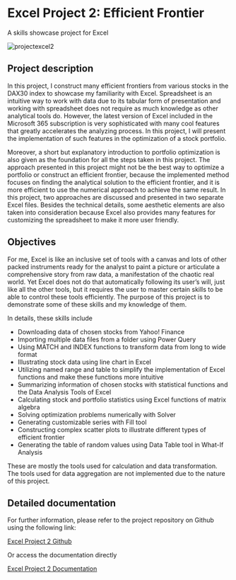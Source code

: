 # Excel Project 2: Efficient Frontier
A skills showcase project for Excel

![projectexcel2](https://user-images.githubusercontent.com/89245616/179675114-41f5d496-8c6d-4726-bf64-ef5790921e29.png)

## Project description

In this project, I construct many efficient frontiers from various stocks in the DAX30 index to showcase my familiarity with Excel. Spreadsheet is an intuitive way to work with data due to its tabular form of presentation and working with spreadsheet does not require as much knowledge as other analytical tools do. However, the latest version of Excel included in the Microsoft 365 subscription is very sophisticated with many cool features that greatly accelerates the analyzing process. In this project, I will present the implementation of such features in the optimization of a stock portfolio. 

Moreover, a short but explanatory introduction to portfolio optimization is also given as the foundation for all the steps taken in this project. The approach presented in this project might not be the best way to optimize a portfolio or construct an efficient frontier, because the implemented method focuses on finding the analytical solution to the efficient frontier, and it is more efficient to use the numerical approach to achieve the same result. In this project, two approaches are discussed and presented in two separate Excel files. Besides the technical details, some aesthetic elements are also taken into consideration because Excel also provides many features for customizing the spreadsheet to make it more user friendly. 

## Objectives

For me, Excel is like an inclusive set of tools with a canvas and lots of other packed instruments ready for the analyst to paint a picture or articulate a comprehensive story from raw data, a manifestation of the chaotic real world. Yet Excel does not do that automatically following its user’s will, just like all the other tools, but it requires the user to master certain skills to be able to control these tools efficiently. The purpose of this project is to demonstrate some of these skills and my knowledge of them.   

In details, these skills include 

* Downloading data of chosen stocks from Yahoo! Finance 
* Importing multiple data files from a folder using Power Query
* Using MATCH and INDEX functions to transform data from long to wide format
* Illustrating stock data using line chart in Excel
* Utilizing named range and table to simplify the implementation of Excel functions and make these functions more intuitive
* Summarizing information of chosen stocks with statistical functions and the Data Analysis Tools   of Excel
* Calculating stock and portfolio statistics using Excel functions of matrix algebra
* Solving optimization problems numerically with Solver  
* Generating customizable series with Fill tool   
* Constructing complex scatter plots to illustrate different types of efficient frontier 
* Generating the table of random values using Data Table tool in What-If Analysis

These are mostly the tools used for calculation and data transformation. The tools used for data aggregation are not implemented due to the nature of this project. 

## Detailed documentation

For further information, please refer to the project repository on Github using the following link:

[Excel Project 2 Github](https://github.com/ChinhMaiGit/Project-Excel-2)

Or access the documentation directly

[Excel Project 2 Documentation](/pdf/project2.pdf)
